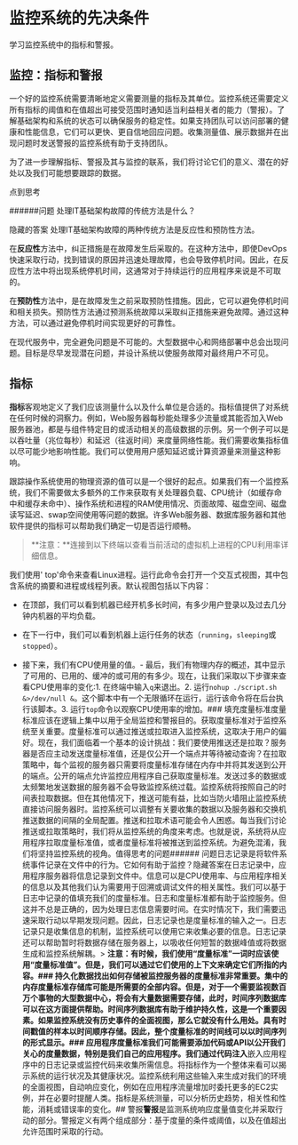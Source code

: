 # 监控系统的先决条件
学习监控系统中的指标和警报。

## 监控：指标和警报
一个好的监控系统需要清晰地定义需要测量的指标及其单位。监控系统还需要定义所有指标的阈值和在值超出可接受范围时通知适当利益相关者的能力（警报）。了解基础架构和系统的状态可以确保服务的稳定性。如果支持团队可以访问部署的健康和性能信息，它们可以更快、更自信地回应问题。收集测量值、展示数据并在出现问题时发送警报的监控系统有助于支持团队。

为了进一步理解指标、警报及其与监控的联系，我们将讨论它们的意义、潜在的好处以及我们可能想要跟踪的数据。

点到思考 

######问题 
处理IT基础架构故障的传统方法是什么？

隐藏的答案
处理IT基础架构故障的两种传统方法是反应性和预防性方法。

在**反应性**方法中，纠正措施是在故障发生后采取的。在这种方法中，即使DevOps快速采取行动，找到错误的原因并迅速处理故障，也会导致停机时间。因此，在反应性方法中将出现系统停机时间，这通常对于持续运行的应用程序来说是不可取的。

在**预防性**方法中，是在故障发生之前采取预防性措施。因此，它可以避免停机时间和相关损失。预防性方法通过预测系统故障以采取纠正措施来避免故障。通过这种方法，可以通过避免停机时间实现更好的可靠性。

在现代服务中，完全避免问题是不可能的。大型数据中心和网络部署中总会出现问题。目标是尽早发现潜在问题，并设计系统以使服务故障对最终用户不可见。

## 指标
**指标**客观地定义了我们应该测量什么以及什么单位是合适的。指标值提供了对系统在任何时候的洞察力。例如，Web服务器每秒能处理多少流量或其能否加入Web服务器池，都是与组件特定目的或活动相关的高级数据的示例。另一个例子可以是以吞吐量（兆位每秒）和延迟（往返时间）来度量网络性能。我们需要收集指标值以尽可能少地影响性能。我们可以使用用户感知延迟或计算资源量来测量这种影响。

跟踪操作系统使用的物理资源的值可以是一个很好的起点。如果我们有一个监控系统，我们不需要做太多额外的工作来获取有关处理器负载、CPU统计（如缓存命中和缓存未命中）、操作系统和进程的RAM使用情况、页面故障、磁盘空间、磁盘读写延迟、swap空间使用等问题的数据。许多Web服务器、数据库服务器和其他软件提供的指标可以帮助我们确定一切是否运行顺畅。

> **注意：**连接到以下终端以查看当前活动的虚拟机上进程的CPU利用率详细信息。

我们使用' top'命令来查看Linux进程。运行此命令会打开一个交互式视图，其中包含系统的摘要和进程或线程列表。默认视图包括以下内容：

- 在顶部，我们可以看到机器已经开机多长时间，有多少用户登录以及过去几分钟内机器的平均负载。

- 在下一行中，我们可以看到机器上运行任务的状态（`running`，`sleeping`或`stopped`）。

- 接下来，我们有CPU使用量的值。- 最后，我们有物理内存的概述，其中显示了可用的、已用的、缓冲的或可用的有多少。现在，让我们采取以下步骤来查看CPU使用率的变化:1. 在终端中输入`q`来退出。2. 运行`nohup ./script.sh &>/dev/null &`。这个脚本中有一个无限循环在运行，运行该命令将在后台执行该脚本。3. 运行`top`命令以观察CPU使用率的增加。### 填充度量标准度量标准应该在逻辑上集中以用于全局监控和警报目的。获取度量标准对于监控系统至关重要。度量标准可以通过推送或拉取进入监控系统，这取决于用户的偏好。现在，我们面临着一个基本的设计挑战：我们要使用推送还是拉取？服务器是否应主动发送度量标准值，还是仅公开一个端点并等待被动查询？在拉取策略中，每个监视的服务器只需要将度量标准存储在内存中并将其发送到公开的端点。公开的端点允许监控应用程序自己获取度量标准。发送过多的数据或太频繁地发送数据的服务器不会导致监控系统过载。监控系统将按照自己的时间表拉取数据。但在其他情况下，推送可能有益，比如当防火墙阻止监控系统直接访问服务器时。监控系统可以调整有关要收集的数据以及服务器和交换机推送数据的间隔的全局配置。推送和拉取术语可能会令人困惑。每当我们讨论推送或拉取策略时，我们将从监控系统的角度来考虑。也就是说，系统将从应用程序拉取度量标准值，或者度量标准将被推送到监控系统。为避免混淆，我们将坚持监控系统的视角。值得思考的问题###### 问题日志记录是将软件系统事件记录在文件中的行为。它如何有助于监控？隐藏答案在日志记录中，应用程序服务器将信息记录到文件中。信息可以是CPU使用率、与应用程序相关的信息以及其他我们认为需要用于回溯或调试文件的相关属性。我们可以基于日志中记录的值填充我们的度量标准。日志和度量标准都有助于监控服务。但这并不总是正确的，因为处理日志信息需要时间。在实时情况下，我们需要迅速采取行动以早期发现问题。因此，日志记录也是度量标准的输入之一。日志记录只是收集信息的机制，监控系统可以使用它来收集必要的信息。日志记录还可以帮助暂时将数据存储在服务器上，以吸收任何短暂的数据峰值或将数据生成和监控系统解耦。> **注意：**有时候，我们使用“度量标准”一词时应该使用“度量标准值”。但是，我们可以通过它们使用的上下文来确定它们所指的内容。### 持久化数据找出如何存储被监控服务器的度量标准非常重要。集中的内存度量标准存储库可能是所需要的全部内容。但是，对于一个需要监视数百万个事物的大型数据中心，将会有大量数据需要存储，此时，时间序列数据库可以在这方面提供帮助。**时间序列数据库**有助于维护持久性，这是一个重要因素。如果监控系统没有历史事件的全面视图，那么它就没有什么用处。具有时间戳值的样本以时间顺序存储。因此，整个度量标准的时间线可以以时间序列的形式显示。### 应用程序度量标准我们可能需要添加代码或API以公开我们关心的度量数据，特别是我们自己的应用程序。我们通过**代码注入**嵌入应用程序中的日志记录或监控代码来收集所需信息。将指标作为一个整体来看可以揭示系统的运行状况及其健康状况。监控系统利用这些输入来生成对我们的环境的全面视图，自动响应变化，例如在应用程序流量增加时委托更多的EC2实例，并在必要时提醒人类。指标是系统测量，可以分析历史趋势，相关性和性能，消耗或错误率的变化。## 警报**警报**是监测系统响应度量值变化并采取行动的部分。警报定义有两个组成部分：基于度量的条件或阈值，以及在值超出允许范围时采取的行动。
